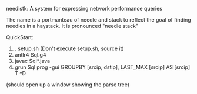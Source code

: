 needlstk: A system for expressing network performance queries

The name is a portmanteau of needle and stack to reflect the
goal of finding needles in a haystack. It is pronounced "needle stack"

QuickStart:

1. . setup.sh (Don't execute setup.sh, source it)
2. antlr4 Sql.g4 
3. javac Sql*.java
4. grun Sql prog -gui
GROUPBY [srcip, dstip], LAST_MAX [srcip] AS [srcip] T
^D

(should open up a window showing the parse tree)
